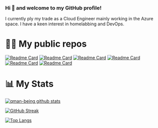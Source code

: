 ### Hi 👋 and welcome to my GitHub profile!

I currently ply my trade as a Cloud Engineer mainly working in the Azure space. I have a keen interest in homelabbing and DevOps.

# 🧑‍💻 My public repos

[![Readme Card](https://github-readme-stats.vercel.app/api/pin/?username=qman-being&repo=kubernetes-homelab&theme=radical)](https://github.com/qman-being/kubernetes-homelab)
[![Readme Card](https://github-readme-stats.vercel.app/api/pin/?username=qman-being&repo=ansible&theme=radical)](https://github.com/qman-being/ansible)
[![Readme Card](https://github-readme-stats.vercel.app/api/pin/?username=qman-being&repo=terraform-esxi&theme=radical)](https://github.com/qman-being/terraform-esxi)
[![Readme Card](https://github-readme-stats.vercel.app/api/pin/?username=qman-being&repo=terraform-ansible-lab&theme=radical)](https://github.com/qman-being/terraform-ansible-lab)
[![Readme Card](https://github-readme-stats.vercel.app/api/pin/?username=qman-being&repo=powershell&theme=radical)](https://github.com/qman-being/powershell)
[![Readme Card](https://github-readme-stats.vercel.app/api/pin/?username=qman-being&repo=terraform-azure&theme=radical)](https://github.com/qman-being/terraform-azure)

# 📊 My Stats

[![qman-being github stats](https://github-readme-stats.vercel.app/api?username=qman-being&show_icons=true&count_private=true&theme=radical&hide=stars)](https://github.com/qman-being)

[![GitHub Streak](https://github-readme-streak-stats.herokuapp.com/?user=qman-being&theme=dark&count_private=true&theme=radical)](https://github.com/qman-being)

[![Top Langs](https://github-readme-stats.vercel.app/api/top-langs/?username=qman-being&langs_count=8&layout=compact&theme=radical)](https://github.com/qman-being)
